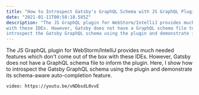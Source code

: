 ```yaml
---
title: "How to Introspect Gatsby's GraphQL Schema with JS GraphQL Plugin in WebStorm/IntelliJ"
date: "2021-01-11T00:58:18.585Z"
description: "The JS GraphQL plugin for WebStorm/IntelliJ provides much needed features which don't come out of the box
with these IDEs. However, Gatsby does not have a GraphQL schema file to inform the plugin. Here, I show how to
introspect the Gatsby GraphQL schema using the plugin and demonstrate its schema-aware auto-completion feature."
---
```


The JS GraphQL plugin for WebStorm/IntelliJ provides much needed features which don't come out of the box with these
IDEs. However, Gatsby does not have a GraphQL schema file to inform the plugin. Here, I show how to introspect the
Gatsby GraphQL schema using the plugin and demonstrate its schema-aware auto-completion feature.

`video: https://youtu.be/vNDbsdL0vvE`
